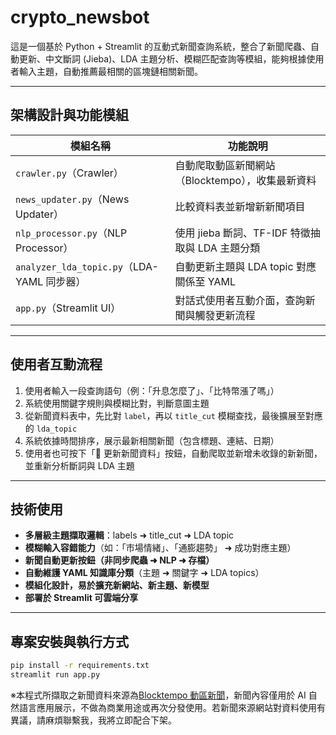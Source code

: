 # crypto_newsbot

這是一個基於 Python + Streamlit 的互動式新聞查詢系統，整合了新聞爬蟲、自動更新、中文斷詞 (Jieba)、LDA 主題分析、模糊匹配查詢等模組，能夠根據使用者輸入主題，自動推薦最相關的區塊鏈相關新聞。

---

## 架構設計與功能模組

| 模組名稱                                     | 功能說明                                         |
| -------------------------------------------- | ------------------------------------------------ |
| `crawler.py`（Crawler）                    | 自動爬取動區新聞網站（Blocktempo），收集最新資料 |
| `news_updater.py`（News Updater）          | 比較資料表並新增新新聞項目                       |
| `nlp_processor.py`（NLP Processor）        | 使用 jieba 斷詞、TF-IDF 特徵抽取與 LDA 主題分類  |
| `analyzer_lda_topic.py`（LDA-YAML 同步器） | 自動更新主題與 LDA topic 對應關係至 YAML         |
| `app.py`（Streamlit UI）                   | 對話式使用者互動介面，查詢新聞與觸發更新流程     |

---

## 使用者互動流程

1. 使用者輸入一段查詢語句（例：「升息怎麼了」、「比特幣漲了嗎」）
2. 系統使用關鍵字規則與模糊比對，判斷意圖主題
3. 從新聞資料表中，先比對 `label`，再以 `title_cut` 模糊查找，最後擴展至對應的 `lda_topic`
4. 系統依據時間排序，展示最新相關新聞（包含標題、連結、日期）
5. 使用者也可按下「📡 更新新聞資料」按鈕，自動爬取並新增未收錄的新新聞，並重新分析斷詞與 LDA 主題

---

## 技術使用

- **多層級主題擷取邏輯**：labels ➜ title_cut ➜ LDA topic
- **模糊輸入容錯能力**（如：「市場情緒」、「通膨趨勢」 ➜ 成功對應主題）
- **新聞自動更新按鈕（非同步爬蟲 ➜ NLP ➜ 存檔）**
- **自動維護 YAML 知識庫分類**（主題 ➜ 關鍵字 ➜ LDA topics）
- **模組化設計，易於擴充新網站、新主題、新模型**
- **部署於 Streamlit 可雲端分享**

---

## 專案安裝與執行方式

```bash
pip install -r requirements.txt
streamlit run app.py
```

※本程式所擷取之新聞資料來源為[Blocktempo 動區新聞](https://www.blocktempo.com/category/business/finance-market/)，新聞內容僅用於 AI 自然語言應用展示，不做為商業用途或再次分發使用。若新聞來源網站對資料使用有異議，請麻煩聯繫我，我將立即配合下架。
